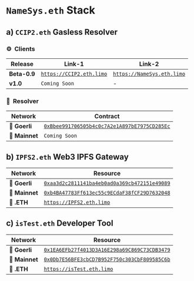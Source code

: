 # `NameSys.eth` Stack

## a) `CCIP2.eth` Gasless Resolver

### ⚙️&nbsp; Clients

| Release | Link-1 | Link-2 |
| -------- | -------- | -------- |
| **Beta-0.9** | [`https://CCIP2.eth.limo`](https://ccip2.eth.limo) | [`https://NameSys.eth.limo`](https://namesys.eth.limo) |
| **v1.0** | `Coming Soon` | - |

### 📄&nbsp; Resolver

| Network | Contract | 
| -------- | -------- | 
| 🧪 **Goerli** | [`0xBbee991706505b4c0c7A2e1A897bE7975CD285Ec`](https://goerli.etherscan.io/address/0xBbee991706505b4c0c7A2e1A897bE7975CD285Ec#code) | 
| 🧬 **Mainnet** | `Coming Soon` | 

## b) `IPFS2.eth` Web3 IPFS Gateway

| Network | Resource | 
| -------- | -------- | 
| 🧪 **Goerli** | [`0xaa3d2c2811141ba4eb0ad0a369cb472151e49089`](https://goerli.etherscan.io/address/0xaa3d2c2811141ba4eb0ad0a369cb472151e49089#code) | 
| 🧬 **Mainnet** | [`0xb4BA47783Ff613ec55c9ECdaF38fCF29D7632048`](https://etherscan.io/address/0xb4BA47783Ff613ec55c9ECdaF38fCF29D7632048#code) | 
| 🔗 **.ETH** | [`https://IPFS2.eth.limo`](https://ipfs2.eth.limo) |

## c) `isTest.eth` Developer Tool

| Network | Resource | 
| -------- | -------- | 
| 🧪 **Goerli** | [`0x1EA6EFb27f4013D3A16E298a69C869C73CDB3479`](https://goerli.etherscan.io/address/0x1EA6EFb27f4013D3A16E298a69C869C73CDB3479#code) | 
| 🧬 **Mainnet** | [`0x0Db7E56BFE3cbCD7B952F750c303CbF809585C6b`](https://etherscan.io/address/0x0Db7E56BFE3cbCD7B952F750c303CbF809585C6b#code) |
| 🔗 **.ETH** | [`https://isTest.eth.limo`](https://istest.eth.limo) |

